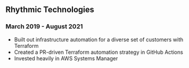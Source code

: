 ## Rhythmic Technologies
### March 2019 - August 2021
* Built out infrastructure automation for a diverse set of customers with Terraform
* Created a PR-driven Terraform automation strategy in GitHub Actions
* Invested heavily in AWS Systems Manager

